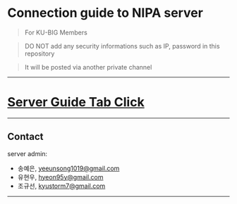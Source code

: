 
# Connection guide to NIPA server

> For KU-BIG Members

> DO NOT add any security informations such as IP, password in this repository

> It will be posted via another private channel
---   
   
# [Server Guide Tab Click](https://github.com/KU-BIG/nipa-connection-guide/wiki)   

---

## Contact
server admin:    
- 송예은, yeeunsong1019@gmail.com   
- 유현우, hyeon95y@gmail.com    
- 조규선, kyustorm7@gmail.com


---
